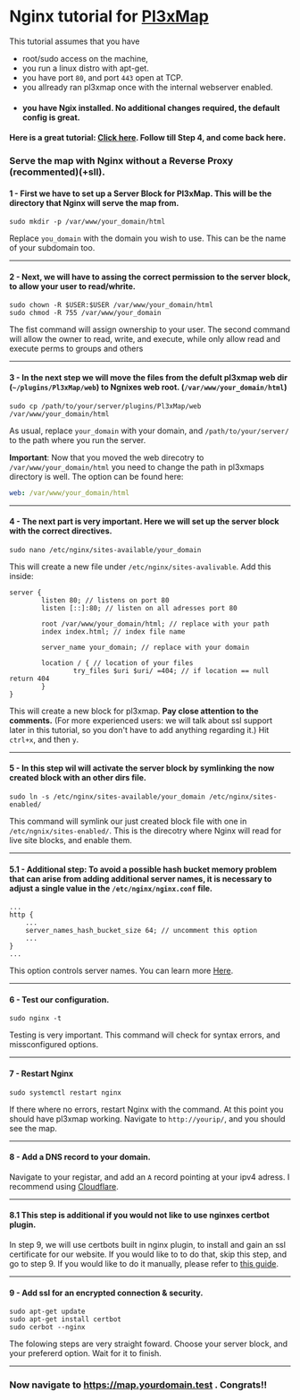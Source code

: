 # Nginx tutorial for [Pl3xMap](https://github.com/pl3xgaming/Pl3xMap/)


This tutorial assumes that you have

- root/sudo access on the machine,
- you run a linux distro with apt-get.
- you have port `80`, and port `443` open at TCP.
- you allready ran pl3xmap once with the internal webserver enabled.  
- #### you have Ngix installed. No additional changes required, the default config is great. 

#### Here is a great tutorial: [Click here](https://www.digitalocean.com/community/tutorials/how-to-install-nginx-on-ubuntu-20-04). Follow till Step 4, and come back here.

### Serve the map with Nginx without a Reverse Proxy (recommented)(+sll).


#### 1 - First we have to set up a Server Block for Pl3xMap. This will be the directory that Nginx will serve the map from.
```
sudo mkdir -p /var/www/your_domain/html
```
Replace `you_domain` with the domain you wish to use. This can be the name of your subdomain too.
***
#### 2 - Next, we will have to assing the correct permission to the server block, to allow your user to read/whrite. 
```
sudo chown -R $USER:$USER /var/www/your_domain/html
sudo chmod -R 755 /var/www/your_domain
```
The fist command will assign ownership to your user.
The second command will allow the owner to read, write, and execute, while only allow read and execute perms to groups and others
***
#### 3 - In the next step we will move the files from the defult pl3xmap web dir (`~/plugins/Pl3xMap/web`) to Ngnixes web root. (`/var/www/your_domain/html`)
```
sudo cp /path/to/your/server/plugins/Pl3xMap/web /var/www/your_domain/html 
```
As usual, replace `your_domain` with your domain, and `/path/to/your/server/` to the path where you run the server.

**Important**: Now that you moved the web direcotry to `/var/www/your_domain/html` you need to change the path in pl3xmaps directory is well.
The option can be found here:
```yml
web: /var/www/your_domain/html
```
***
#### 4 - The next part is very important. Here we will set up the server block with the correct directives.
```
sudo nano /etc/nginx/sites-available/your_domain
```
This will create a new file under `/etc/nginx/sites-avalivable`. Add this inside:
```
server {
        listen 80; // listens on port 80
        listen [::]:80; // listen on all adresses port 80

        root /var/www/your_domain/html; // replace with your path
        index index.html; // index file name

        server_name your_domain; // replace with your domain

        location / { // location of your files
                try_files $uri $uri/ =404; // if location == null return 404
        }
}

```
This will create a new block for pl3xmap. **Pay close attention to the comments.** (For more experienced users: we will talk about ssl support later in this tutorial, so you don't have to add anything regarding it.)
Hit `ctrl+x`, and then `y`.
***
#### 5 - In this step wil will activate the server block by symlinking the now created block with an other dirs file.
```
sudo ln -s /etc/nginx/sites-available/your_domain /etc/nginx/sites-enabled/
```
This command will symlink our just created block file with one in `/etc/ngnix/sites-enabled/`. This is the direcotry where Nginx will read for live site blocks, and enable them.
***
#### 5.1 - Additional step: To avoid a possible hash bucket memory problem that can arise from adding additional server names, it is necessary to adjust a single value in the `/etc/nginx/nginx.conf` file.
```
...
http {
    ...
    server_names_hash_bucket_size 64; // uncomment this option
    ...
}
...
```
This option controls server names. You can learn more [Here]().
***
#### 6 - Test our configuration.
```
sudo nginx -t
```
Testing is very important. This command will check for syntax errors, and missconfigured options.
***
#### 7 - Restart Nginx
```
sudo systemctl restart nginx
```
If there where no errors, restart Nginx with the command. At this point you should have pl3xmap working.
Navigate to `http://yourip/`, and you should see the map. 
***
#### 8 - Add a DNS record to your domain.

Navigate to your registar, and add an `A` record pointing at your ipv4 adress. I recommend using [Cloudflare]().
***
#### 8.1 This step is additional if you would not like to use nginxes certbot plugin.

In step 9, we will use certbots built in nginx plugin, to install and gain an ssl certificate for our website. If you would like to to do that, skip this step, and go to step 9. If you would like to do it manually, please refer to [this guide](https://github.com/mikroskeem/nginx-config/blob/master/doc/certbot.md).
***
#### 9 - Add ssl for an encrypted connection & security.
```
sudo apt-get update
sudo apt-get install certbot
sudo cerbot --nginx
```
The folowing steps are very straight foward. Choose your server block, and your prefererd option. Wait for it to finish.
***
### Now navigate to https://map.yourdomain.test . Congrats!!
